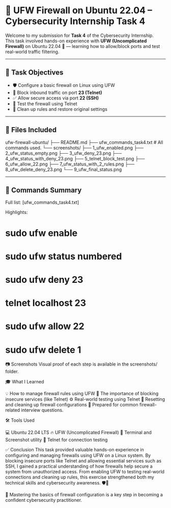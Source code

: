# 🔐 UFW Firewall on Ubuntu 22.04 – Cybersecurity Internship Task 4

Welcome to my submission for **Task 4** of the Cybersecurity Internship.  
This task involved hands-on experience with **UFW (Uncomplicated Firewall)** on Ubuntu 22.04 🐧 — learning how to allow/block ports and test real-world traffic filtering.

---

## 📌 Task Objectives
- 🛡️ Configure a basic firewall on Linux using UFW
- 🚫 Block inbound traffic on port **23 (Telnet)**
- ✅ Allow secure access via port **22 (SSH)**
- 🧪 Test the firewall using Telnet
- 🧹 Clean up rules and restore original settings

---

## 🧰 Files Included

ufw-firewall-ubuntu/
├── README.md
├── ufw_commands_task4.txt # All commands used.
└── screenshots/
├── 1_ufw_enabled.png
├── 2_ufw_status_empty.png
├── 3_ufw_deny_23.png
├── 4_ufw_status_with_deny_23.png
├── 5_telnet_block_test.png
├── 6_ufw_allow_22.png
├── 7_ufw_status_with_2_rules.png
├── 8_ufw_delete_deny_23.png
└── 9_ufw_final_status.png


---

## 🔧 Commands Summary

Full list: [ufw_commands_task4.txt]

Highlights:

# sudo ufw enable
# sudo ufw status numbered
# sudo ufw deny 23
# telnet localhost 23
# sudo ufw allow 22
# sudo ufw delete 1

📷 Screenshots
Visual proof of each step is available in the screenshots/ folder.

🎓 What I Learned

💡 How to manage firewall rules using UFW
🔐 The importance of blocking insecure services (like Telnet)
⚙️ Real-world testing using Telnet
🧹 Resetting and cleaning up firewall configurations
🧠 Prepared for common firewall-related interview questions.

🛠️ Tools Used

💻 Ubuntu 22.04 LTS
🔥 UFW (Uncomplicated Firewall)
📸 Terminal and Screenshot utility
🧪 Telnet for connection testing

✅ Conclusion
This task provided valuable hands-on experience in configuring and managing firewalls using UFW on a Linux system. By blocking insecure ports like Telnet and allowing essential services such as SSH, I gained a practical understanding of how firewalls help secure a system from unauthorized access. From enabling UFW to testing real-world connections and cleaning up rules, this exercise strengthened both my technical skills and cybersecurity awareness. 🛡️🐧

🔐 Mastering the basics of firewall configuration is a key step in becoming a confident cybersecurity practitioner.
